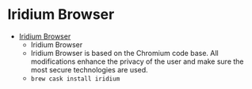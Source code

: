 # Iridium Browser
- [Iridium Browser](https://iridiumbrowser.de/)
  -  Iridium Browser
  - Iridium Browser is based on the Chromium code base. All modifications enhance the privacy of the user and make sure the most secure technologies are used.
  - `brew cask install iridium`
